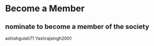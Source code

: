 # Become a Member
## nominate to become a member of the society

[//]: # (Write your github usename below)

ashishgulati71
Yashrajsingh2001
